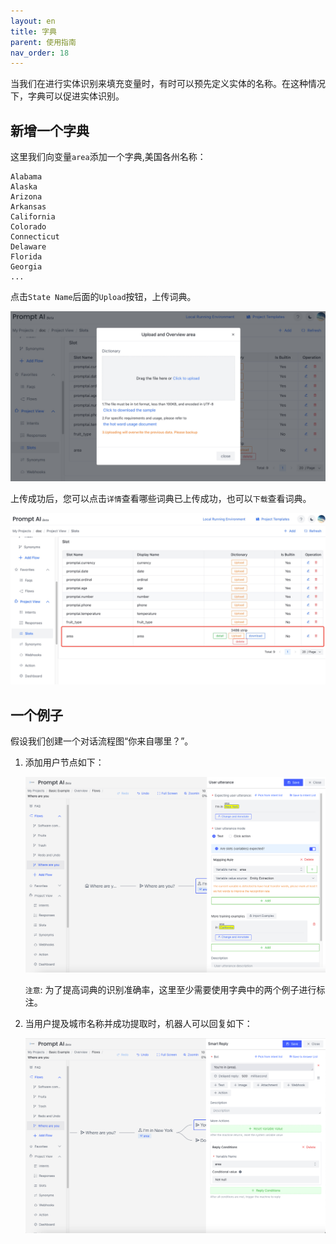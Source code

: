 ```yaml
---
layout: en
title: 字典
parent: 使用指南
nav_order: 18
---
```

当我们在进行实体识别来填充变量时，有时可以预先定义实体的名称。在这种情况下，字典可以促进实体识别。

## 新增一个字典
这里我们向变量`area`添加一个字典,美国各州名称：

```text
Alabama
Alaska
Arizona
Arkansas
California
Colorado
Connecticut
Delaware
Florida
Georgia
...
```
点击`State Name`后面的`Upload`按钮，上传词典。

![slot_upload_dictionary.jpg](/assets/images/tutorial/slot_upload_dictionary.jpg)

上传成功后，您可以点击`详情`查看哪些词典已上传成功，也可以`下载`查看词典。

![slot_upload_dictionary_success.jpg](/assets/images/tutorial/slot_upload_dictionary_success.jpg)

## 一个例子
假设我们创建一个对话流程图“你来自哪里？”。

1. 添加用户节点如下：
   
   ![dict-04](/assets/images/tutorial/dict_user.png)
   
   `注意`: 为了提高词典的识别准确率，这里至少需要使用字典中的两个例子进行标注。
2. 当用户提及城市名称并成功提取时，机器人可以回复如下：
   
   ![dict-05](/assets/images/tutorial/dict_bot.png)



